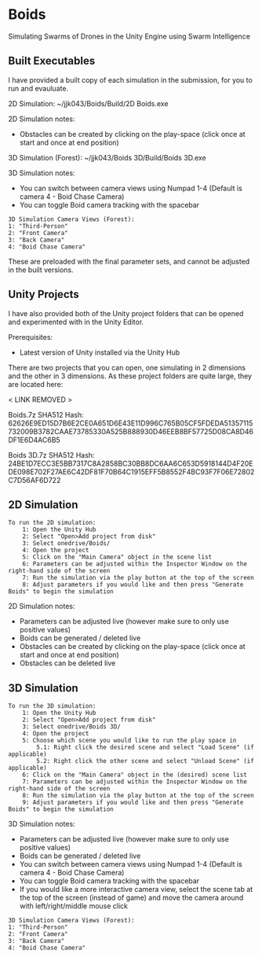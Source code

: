 # Boids
Simulating Swarms of Drones in the Unity Engine using Swarm Intelligence

## Built Executables
I have provided a built copy of each simulation in the submission, for you to run and evauluate.

2D Simulation:
~/jjk043/Boids/Build/2D Boids.exe

2D Simulation notes:
- Obstacles can be created by clicking on the play-space (click once at start and once at end position)


3D Simulation (Forest):
~/jjk043/Boids 3D/Build/Boids 3D.exe

3D Simulation notes:
- You can switch between camera views using Numpad 1-4 (Default is camera 4 - Boid Chase Camera)
- You can toggle Boid camera tracking with the spacebar
    
```
3D Simulation Camera Views (Forest):
1: "Third-Person"
2: "Front Camera"
3: "Back Camera"
4: "Boid Chase Camera"
```

These are preloaded with the final parameter sets, and cannot be adjusted in the built versions.

## Unity Projects

I have also provided both of the Unity project folders that can be opened and experimented with in the Unity Editor.

Prerequisites:
- Latest version of Unity installed via the Unity Hub

There are two projects that you can open, one simulating in 2 dimensions and the other in 3 dimensions.
As these project folders are quite large, they are located here:

< LINK REMOVED >

Boids.7z SHA512 Hash: 62626E9ED15D7B6E2CE0A651D6E43E11D996C765B05CF5FDEDA51357115732009B3782CAAE73785330A525B888930D46EEB8BF57725D08CA8D46DF1E6D4AC6B5

Boids 3D.7z SHA512 Hash: 24BE1D7ECC3E5BB7317C8A2858BC30BB8DC6AA6C653D5918144D4F20EDE098E702F27AE6C42DF81F70B64C1915EFF5B8552F4BC93F7F06E72802C7D56AF6D722


## 2D Simulation
```
To run the 2D simulation:
    1: Open the Unity Hub
    2: Select "Open>Add project from disk"
    3: Select onedrive/Boids/
    4: Open the project
    5: Click on the "Main Camera" object in the scene list
    6: Parameters can be adjusted within the Inspector Window on the right-hand side of the screen
    7: Run the simulation via the play button at the top of the screen
    8: Adjust parameters if you would like and then press "Generate Boids" to begin the simulation
```

2D Simulation notes:
- Parameters can be adjusted live (however make sure to only use positive values)
- Boids can be generated / deleted live
- Obstacles can be created by clicking on the play-space (click once at start and once at end position)
- Obstacles can be deleted live


## 3D Simulation
```
To run the 3D simulation:
    1: Open the Unity Hub
    2: Select "Open>Add project from disk"
    3: Select onedrive/Boids 3D/
    4: Open the project
    5: Choose which scene you would like to run the play space in
        5.1: Right click the desired scene and select "Load Scene" (if applicable)
        5.2: Right click the other scene and select "Unload Scene" (if applicable)
    6: Click on the "Main Camera" object in the (desired) scene list
    7: Parameters can be adjusted within the Inspector Window on the right-hand side of the screen
    8: Run the simulation via the play button at the top of the screen
    9: Adjust parameters if you would like and then press "Generate Boids" to begin the simulation
```
3D Simulation notes:
- Parameters can be adjusted live (however make sure to only use positive values)
- Boids can be generated / deleted live
- You can switch between camera views using Numpad 1-4 (Default is camera 4 - Boid Chase Camera)
- You can toggle Boid camera tracking with the spacebar
- If you would like a more interactive camera view, select the scene tab at the top of the screen (instead of game) and move the camera around with left/right/middle mouse click
    
```
3D Simulation Camera Views (Forest):
1: "Third-Person"
2: "Front Camera"
3: "Back Camera"
4: "Boid Chase Camera"
```
